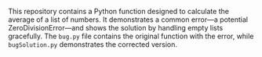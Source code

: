 This repository contains a Python function designed to calculate the average of a list of numbers.  It demonstrates a common error—a potential ZeroDivisionError—and shows the solution by handling empty lists gracefully. The `bug.py` file contains the original function with the error, while `bugSolution.py` demonstrates the corrected version.